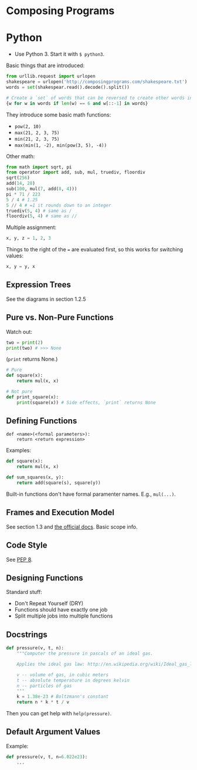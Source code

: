 Composing Programs
==================

# Python

* Use Python 3. Start it with `$ python3`.

Basic things that are introduced:

```python
from urllib.request import urlopen
shakespeare = urlopen('http://composingprograms.com/shakespeare.txt')
words = set(shakespear.read().decode().split())

# Create a `set` of words that can be reversed to create other words in the doc
{w for w in words if len(w) == 6 and w[::-1] in words}
```

They introduce some basic math functions:

* `pow(2, 10)`
* `max(21, 2, 3, 75)`
* `min(21, 2, 3, 75)`
* `max(min(1, -2), min(pow(3, 5), -4))`

Other math:

```python
from math import sqrt, pi
from operator import add, sub, mul, truediv, floordiv
sqrt(256)
add(14, 28)
sub(100, mul(7, add(8, 4)))
pi * 71 / 223
5 / 4 # 1.25
5 // 4 # =1 it rounds down to an integer
truediv(5, 4) # same as /
floordiv(5, 4) # same as //
```

Multiple assignment:

```python
x, y, z = 1, 2, 3
```

Things to the right of the `=` are evaluated first, so this works for switching values:

```python
x, y = y, x
```

## Expression Trees

See the diagrams in section 1.2.5

## Pure vs. Non-Pure Functions

Watch out:

```python
two = print(2)
print(two) # >>> None
```
(`print` returns None.)

```python
# Pure
def square(x):
    return mul(x, x)

# Not pure
def print_square(x):
    print(square(x)) # Side effects, `print` returns None
```

## Defining Functions

    def <name>(<formal parameters>):
        return <return expression>

Examples:

```python
def square(x):
    return mul(x, x)

def sum_squares(x, y):
    return add(square(s), square(y))
```

Built-in functions don't have formal paramenter names. E.g., `mul(...)`.

## Frames and Execution Model

See section 1.3 and [the official docs](https://docs.python.org/3.3/reference/executionmodel.html). Basic scope info.

## Code Style

See [PEP 8](http://legacy.python.org/dev/peps/pep-0008/).

## Designing Functions

Standard stuff:

* Don't Repeat Yourself (DRY)
* Functions should have exactly one job
* Split multiple jobs into multiple functions

## Docstrings

```python
def pressure(v, t, n):
    """Computer the pressure in pascals of an ideal gas.

    Applies the ideal gas law: http://en.wikipedia.org/wiki/Ideal_gas_law

    v -- volume of gas, in cubic meters
    t -- absolute temperature in degrees kelvin
    n -- particles of gas
    """
    k = 1.38e-23 # Boltzmann's constant
    return n * k * t / v
```

Then you can get help with `help(pressure)`.

## Default Argument Values

Example:

```python
def pressure(v, t, n=6.022e23):
    ...
```

